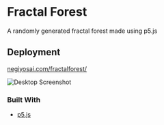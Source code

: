 # Fractal Forest

A randomly generated fractal forest made using p5.js

## Deployment 

[negiyosai.com/fractalforest/](https://negiyosai.com/fractalforest)

![Desktop Screenshot](/assets/S1.png)

### Built With

* [p5.js](https://p5js.org/)
